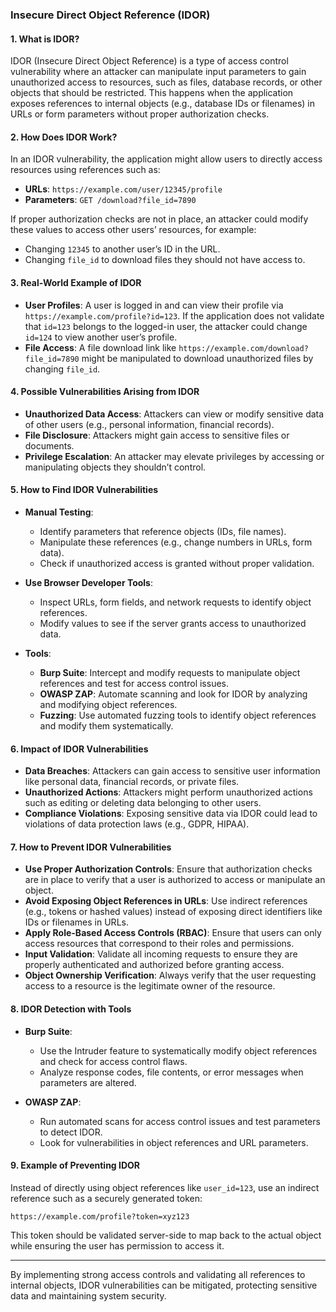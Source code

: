 ### **Insecure Direct Object Reference (IDOR)**

#### **1. What is IDOR?**
IDOR (Insecure Direct Object Reference) is a type of access control vulnerability where an attacker can manipulate input parameters to gain unauthorized access to resources, such as files, database records, or other objects that should be restricted. This happens when the application exposes references to internal objects (e.g., database IDs or filenames) in URLs or form parameters without proper authorization checks.

#### **2. How Does IDOR Work?**
In an IDOR vulnerability, the application might allow users to directly access resources using references such as:
- **URLs**: `https://example.com/user/12345/profile`
- **Parameters**: `GET /download?file_id=7890`

If proper authorization checks are not in place, an attacker could modify these values to access other users’ resources, for example:
- Changing `12345` to another user’s ID in the URL.
- Changing `file_id` to download files they should not have access to.

#### **3. Real-World Example of IDOR**
- **User Profiles**: A user is logged in and can view their profile via `https://example.com/profile?id=123`. If the application does not validate that `id=123` belongs to the logged-in user, the attacker could change `id=124` to view another user’s profile.
- **File Access**: A file download link like `https://example.com/download?file_id=7890` might be manipulated to download unauthorized files by changing `file_id`.

#### **4. Possible Vulnerabilities Arising from IDOR**
- **Unauthorized Data Access**: Attackers can view or modify sensitive data of other users (e.g., personal information, financial records).
- **File Disclosure**: Attackers might gain access to sensitive files or documents.
- **Privilege Escalation**: An attacker may elevate privileges by accessing or manipulating objects they shouldn’t control.

#### **5. How to Find IDOR Vulnerabilities**
- **Manual Testing**:
  - Identify parameters that reference objects (IDs, file names).
  - Manipulate these references (e.g., change numbers in URLs, form data).
  - Check if unauthorized access is granted without proper validation.
  
- **Use Browser Developer Tools**:
  - Inspect URLs, form fields, and network requests to identify object references.
  - Modify values to see if the server grants access to unauthorized data.

- **Tools**:
  - **Burp Suite**: Intercept and modify requests to manipulate object references and test for access control issues.
  - **OWASP ZAP**: Automate scanning and look for IDOR by analyzing and modifying object references.
  - **Fuzzing**: Use automated fuzzing tools to identify object references and modify them systematically.

#### **6. Impact of IDOR Vulnerabilities**
- **Data Breaches**: Attackers can gain access to sensitive user information like personal data, financial records, or private files.
- **Unauthorized Actions**: Attackers might perform unauthorized actions such as editing or deleting data belonging to other users.
- **Compliance Violations**: Exposing sensitive data via IDOR could lead to violations of data protection laws (e.g., GDPR, HIPAA).

#### **7. How to Prevent IDOR Vulnerabilities**
- **Use Proper Authorization Controls**: Ensure that authorization checks are in place to verify that a user is authorized to access or manipulate an object.
- **Avoid Exposing Object References in URLs**: Use indirect references (e.g., tokens or hashed values) instead of exposing direct identifiers like IDs or filenames in URLs.
- **Apply Role-Based Access Controls (RBAC)**: Ensure that users can only access resources that correspond to their roles and permissions.
- **Input Validation**: Validate all incoming requests to ensure they are properly authenticated and authorized before granting access.
- **Object Ownership Verification**: Always verify that the user requesting access to a resource is the legitimate owner of the resource.

#### **8. IDOR Detection with Tools**
- **Burp Suite**:
  - Use the Intruder feature to systematically modify object references and check for access control flaws.
  - Analyze response codes, file contents, or error messages when parameters are altered.
  
- **OWASP ZAP**: 
  - Run automated scans for access control issues and test parameters to detect IDOR.
  - Look for vulnerabilities in object references and URL parameters.

#### **9. Example of Preventing IDOR**
Instead of directly using object references like `user_id=123`, use an indirect reference such as a securely generated token:
```plaintext
https://example.com/profile?token=xyz123
```
This token should be validated server-side to map back to the actual object while ensuring the user has permission to access it.

---

By implementing strong access controls and validating all references to internal objects, IDOR vulnerabilities can be mitigated, protecting sensitive data and maintaining system security.
